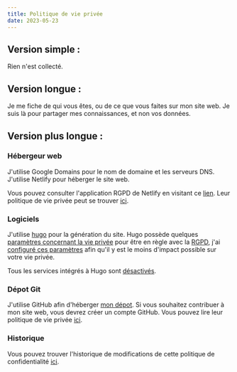 ```yaml
---
title: Politique de vie privée
date: 2023-05-23
---
```



## Version simple :

Rien n'est collecté.

## Version longue :

Je me fiche de qui vous êtes, ou de ce que vous faites sur mon site web.
Je suis là pour partager mes connaissances, et non vos données.

## Version plus longue :

### Hébergeur web
J'utilise Google Domains pour le nom de domaine et les serveurs DNS. J'utilise Netlify pour héberger le site web.

Vous pouvez consulter l'application RGPD de Netlify en visitant ce [lien](https://www.netlify.com/gdpr-ccpa/). Leur politique de vie privée peut se trouver [ici](https://www.netlify.com/privacy/).

### Logiciels
J'utilise [hugo](https://gohugo.io/) pour la génération du site. Hugo possède quelques [paramètres concernant la vie privée](https://gohugo.io/about/hugo-and-gdpr/) pour être en règle avec la [RGPD](https://www.cnil.fr/fr/comprendre-le-rgpd), j'ai [configuré ces paramètres](https://github.com/d4rklynk/samsepi0l.dev/blob/main/config/_default/config.toml) afin qu'il y est le moins d'impact possible sur votre vie privée.

Tous les services intégrés à Hugo sont [désactivés](https://github.com/d4rklynk/samsepi0l.dev/blob/main/config/_default/config.toml#L67).

### Dépot Git
J'utilise GitHub afin d'héberger [mon dépot](https://github.com/d4rklynk/samsepi0l.dev). Si vous souhaitez contribuer à mon site web, vous devrez créer un compte GitHub.
Vous pouvez lire leur politique de vie privée [ici](https://docs.github.com/fr/site-policy/privacy-policies/github-privacy-statement).

### Historique
Vous pouvez trouver l'historique de modifications de cette politique de confidentialité [ici](https://github.com/d4rklynk/samsepi0l.dev/commits/main/content/privacy.md).
